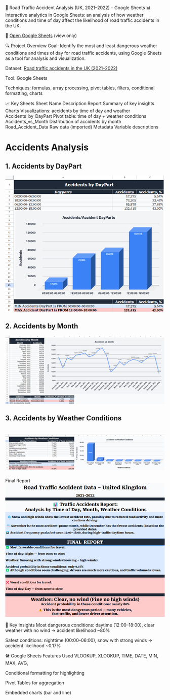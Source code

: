 🚦 Road Traffic Accident Analysis (UK, 2021–2022) – Google Sheets
📊 Interactive analytics in Google Sheets: an analysis of how weather conditions and time of day affect the likelihood of road traffic accidents in the UK.

🔗 [Open Google Sheets](https://docs.google.com/spreadsheets/d/18OlJJuNkcfcO5G9fJbp5heU-jjFRbtvk-N31DqMcz28/edit?usp=sharing) (view only)

🔍 Project Overview
Goal: Identify the most and least dangerous weather conditions and times of day for road traffic accidents, using Google Sheets as a tool for analysis and visualization.

Dataset: [Road traffic accidents in the UK (2021–2022)](https://www.kaggle.com/datasets/atharvasoundankar/road-accidents-dataset/data)

Tool: Google Sheets

Techniques: formulas, array processing, pivot tables, filters, conditional formatting, charts

📈 Key Sheets
Sheet Name	Description
Report	Summary of key insights
Charts	Visualizations: accidents by time of day and weather
Accidents_by_DayPart	Pivot table: time of day + weather conditions
Accidents_vs_Month	Distribution of accidents by month
Road_Accident_Data	Raw data (imported)
Metadata	Variable descriptions
# Accidents Analysis

## 1. Accidents by DayPart
![Accidents by DayPart](./preview/Accidents_by_DayPart.png)

## 2. Accidents by Month
![Accidents by Month](./preview/Accidents_vs_Month.png)

## 3. Accidents by Weather Conditions
![Accidents by Weather Conditions](./preview/Accidents_vs_Weather_Conditions.png)
====================================================================================================================================================
Final Report
![Accidents Final Report](./preview/Final_report.png)

🔎 Key Insights
Most dangerous conditions: daytime (12:00–18:00), clear weather with no wind → accident likelihood ~80%

Safest conditions: nighttime (00:00–06:00), snow with strong winds → accident likelihood ~0.17%

🛠 Google Sheets Features Used
VLOOKUP, XLOOKUP, TIME, DATE, MIN, MAX, AVG, 

Conditional formatting for highlighting

Pivot Tables for aggregation

Embedded charts (bar and line)
